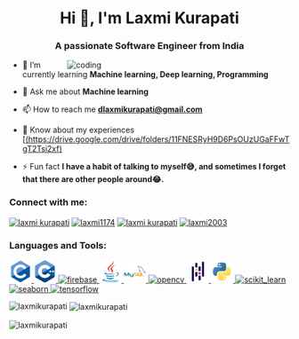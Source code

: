 <h1 align="center">Hi 👋, I'm Laxmi Kurapati</h1>
<h3 align="center">A passionate Software Engineer from India</h3>
<img align="right" alt="coding" width="400" src="https://cdn.dribbble.com/users/4412543/screenshots/11086928/media/c23debeaf4452826b6883c90b771e5a8.gif">


- 🌱 I’m currently learning **Machine learning, Deep learning, Programming**

- 💬 Ask me about **Machine learning**

- 📫 How to reach me **dlaxmikurapati@gmail.com**

- 📄 Know about my experiences [[(https://drive.google.com/drive/folders/11FNESRyH9D6PsOUzUGaFFwTgT2Tsi2xf)](https://drive.google.com/file/d/114UgV-HcDz9mDlkIPmfWFgQpEUUsaWcR/view?usp=share_link)
- ⚡ Fun fact **I have a habit of talking to myself😅, and sometimes I forget that there are other people around😂.**

<h3 align="left">Connect with me:</h3>
<p align="left">
<a href="https://kaggle.com/laxmikurapati" target="blank"><img align="center" src="https://raw.githubusercontent.com/rahuldkjain/github-profile-readme-generator/master/src/images/icons/Social/kaggle.svg" alt="laxmi kurapati" height="30" width="40" /></a>
<a href="https://www.codechef.com/users/laxmi1174" target="blank"><img align="center" src="https://cdn.jsdelivr.net/npm/simple-icons@3.1.0/icons/codechef.svg" alt="laxmi1174" height="30" width="40" /></a>
<a href="https://www.hackerrank.com/laxmi kurapati" target="blank"><img align="center" src="https://raw.githubusercontent.com/rahuldkjain/github-profile-readme-generator/master/src/images/icons/Social/hackerrank.svg" alt="laxmi kurapati" height="30" width="40" /></a>
<a href="https://www.leetcode.com/laxmi2003" target="blank"><img align="center" src="https://raw.githubusercontent.com/rahuldkjain/github-profile-readme-generator/master/src/images/icons/Social/leet-code.svg" alt="laxmi2003" height="30" width="40" /></a>
</p>
<h3 align="left">Languages and Tools:</h3>
<p align="left"> <a href="https://www.cprogramming.com/" target="_blank" rel="noreferrer"> <img src="https://raw.githubusercontent.com/devicons/devicon/master/icons/c/c-original.svg" alt="c" width="40" height="40"/> </a> <a href="https://www.w3schools.com/cpp/" target="_blank" rel="noreferrer"> <img src="https://raw.githubusercontent.com/devicons/devicon/master/icons/cplusplus/cplusplus-original.svg" alt="cplusplus" width="40" height="40"/> </a> <a href="https://firebase.google.com/" target="_blank" rel="noreferrer"> <img src="https://www.vectorlogo.zone/logos/firebase/firebase-icon.svg" alt="firebase" width="40" height="40"/> </a> <a href="https://www.java.com" target="_blank" rel="noreferrer"> <img src="https://raw.githubusercontent.com/devicons/devicon/master/icons/java/java-original.svg" alt="java" width="40" height="40"/> </a> <a href="https://www.mysql.com/" target="_blank" rel="noreferrer"> <img src="https://raw.githubusercontent.com/devicons/devicon/master/icons/mysql/mysql-original-wordmark.svg" alt="mysql" width="40" height="40"/> </a> <a href="https://opencv.org/" target="_blank" rel="noreferrer"> <img src="https://www.vectorlogo.zone/logos/opencv/opencv-icon.svg" alt="opencv" width="40" height="40"/> </a> <a href="https://pandas.pydata.org/" target="_blank" rel="noreferrer"> <img src="https://raw.githubusercontent.com/devicons/devicon/2ae2a900d2f041da66e950e4d48052658d850630/icons/pandas/pandas-original.svg" alt="pandas" width="40" height="40"/> </a> <a href="https://www.python.org" target="_blank" rel="noreferrer"> <img src="https://raw.githubusercontent.com/devicons/devicon/master/icons/python/python-original.svg" alt="python" width="40" height="40"/> </a> <a href="https://scikit-learn.org/" target="_blank" rel="noreferrer"> <img src="https://upload.wikimedia.org/wikipedia/commons/0/05/Scikit_learn_logo_small.svg" alt="scikit_learn" width="40" height="40"/> </a> <a href="https://seaborn.pydata.org/" target="_blank" rel="noreferrer"> <img src="https://seaborn.pydata.org/_images/logo-mark-lightbg.svg" alt="seaborn" width="40" height="40"/> </a> <a href="https://www.tensorflow.org" target="_blank" rel="noreferrer"> <img src="https://www.vectorlogo.zone/logos/tensorflow/tensorflow-icon.svg" alt="tensorflow" width="40" height="40"/> </a> </p
  
<p><img align="left" src="https://github-readme-stats.vercel.app/api/top-langs?username=laxmikurapati&show_icons=true&locale=en&layout=compact" alt="laxmikurapati" /></p>
<p>&nbsp;<img align="center" src="https://github-readme-stats.vercel.app/api?username=laxmikurapati&show_icons=true&locale=en" alt="laxmikurapati" /></p>
<p><img align="center" src="https://github-readme-streak-stats.herokuapp.com/?user=laxmikurapati&" alt="laxmikurapati" /></p>
